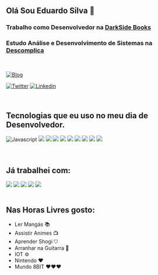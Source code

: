 
## Olá Sou Eduardo Silva 🖖  

### Trabalho como Desenvolvedor na <a href="https://www.darksidebooks.com.br/" target="_blank">DarkSide Books</a>

### Estudo Análise e Desenvolvimento de Sistemas na <a href="http://descomplica.com.br/" target="_blank">Descomplica</a>

<br />

[![Blog](https://img.shields.io/website-up-down-green-red/http/monip.org.svg)](https://eduardosilvajs.com.br/)

[![Twitter](https://img.shields.io/badge/Instagram-E4405F?style=for-the-badge&logo=instagram&logoColor=white)](https://www.instagram.com/eduardosilvadev/)
[![Linkedin](https://img.shields.io/badge/LinkedIn-0077B5?style=for-the-badge&logo=linkedin&logoColor=white)](https://www.linkedin.com/in/eduardo-silva-537963160/)

<br />

## Tecnologias que eu uso no meu dia de Desenvolvedor.

<div style="display: block;">
  <img src="https://img.shields.io/badge/JavaScript-F7DF1E?style=for-the-badge&logo=javascript&logoColor=black" alt="Javascript"/>
  <img src="https://img.shields.io/badge/PHP-777BB4?style=for-the-badge&logo=php&logoColor=white"/>
  <img src="https://img.shields.io/badge/typescript-%23007ACC.svg?style=for-the-badge&logo=typescript&logoColor=white"/>
  <img src="https://img.shields.io/badge/React-20232A?style=for-the-badge&logo=react&logoColor=61DAFB"/>
   <img src="https://img.shields.io/badge/Vue.js-35495E?style=for-the-badge&logo=vue.js&logoColor=4FC08D"/>
  <img src="https://img.shields.io/badge/Next-black?style=for-the-badge&logo=next.js&logoColor=white"/>
  <img src="https://img.shields.io/badge/html5-%23E34F26.svg?style=for-the-badge&logo=html5&logoColor=white"/>
  <img src="https://img.shields.io/badge/css3-%231572B6.svg?style=for-the-badge&logo=css3&logoColor=white"/>
  <img src="https://img.shields.io/badge/SASS-hotpink.svg?style=for-the-badge&logo=SASS&logoColor=whit"/>
  <img src="https://img.shields.io/badge/styled--components-DB7093?style=for-the-badge&logo=styled-components&logoColor=white"/>
</div>
<br />
<br />

## Já trabalhei com:

<div style="display: block;">
 
  <img src="https://img.shields.io/badge/WordPress-%23117AC9.svg?style=for-the-badge&logo=WordPress&logoColor=white"/>
  <img src="https://img.shields.io/badge/GULP-%23CF4647.svg?style=for-the-badge&logo=gulp&logoColor=white"/>
  <img src="https://img.shields.io/badge/Gatsby-%23663399.svg?style=for-the-badge&logo=gatsby&logoColor=white"/>
  <img src="https://img.shields.io/badge/bootstrap-%23563D7C.svg?style=for-the-badge&logo=bootstrap&logoColor=whitee"/>
   <img src="https://img.shields.io/badge/jquery-%230769AD.svg?style=for-the-badge&logo=jquery&logoColor=white"/>
</div>

<br />


## Nas Horas Livres gosto:

- Ler Mangás 📚
- Assistir Animes 📺
- Aprender Shogi ⛉
- Arranhar na Guitarra 🎸
- IOT ⚙️
- Nintendo ❤️
- Mundo 8BIT ❤️❤️❤️
